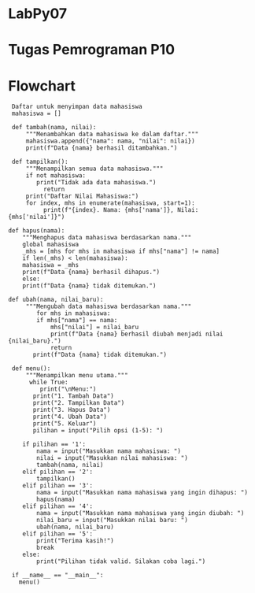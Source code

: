 # LabPy07
# Tugas Pemrograman P10
# Flowchart
 
     Daftar untuk menyimpan data mahasiswa
     mahasiswa = []

     def tambah(nama, nilai):
         """Menambahkan data mahasiswa ke dalam daftar."""
         mahasiswa.append({"nama": nama, "nilai": nilai})
         print(f"Data {nama} berhasil ditambahkan.")

     def tampilkan():
         """Menampilkan semua data mahasiswa."""
         if not mahasiswa:
            print("Tidak ada data mahasiswa.")
              return
         print("Daftar Nilai Mahasiswa:")
         for index, mhs in enumerate(mahasiswa, start=1):
              print(f"{index}. Nama: {mhs['nama']}, Nilai: {mhs['nilai']}")

    def hapus(nama):
        """Menghapus data mahasiswa berdasarkan nama."""
        global mahasiswa
        _mhs = [mhs for mhs in mahasiswa if mhs["nama"] != nama]
        if len(_mhs) < len(mahasiswa):
        mahasiswa = _mhs
        print(f"Data {nama} berhasil dihapus.")
        else:
        print(f"Data {nama} tidak ditemukan.")

    def ubah(nama, nilai_baru):
         """Mengubah data mahasiswa berdasarkan nama."""
            for mhs in mahasiswa:
            if mhs["nama"] == nama:
                mhs["nilai"] = nilai_baru
                print(f"Data {nama} berhasil diubah menjadi nilai {nilai_baru}.")
                return
           print(f"Data {nama} tidak ditemukan.")

     def menu():
         """Menampilkan menu utama."""
          while True:
             print("\nMenu:")
           print("1. Tambah Data")
           print("2. Tampilkan Data")
           print("3. Hapus Data")
           print("4. Ubah Data")
           print("5. Keluar")
           pilihan = input("Pilih opsi (1-5): ")

        if pilihan == '1':
            nama = input("Masukkan nama mahasiswa: ")
            nilai = input("Masukkan nilai mahasiswa: ")
            tambah(nama, nilai)
        elif pilihan == '2':
            tampilkan()
        elif pilihan == '3':
            nama = input("Masukkan nama mahasiswa yang ingin dihapus: ")
            hapus(nama)
        elif pilihan == '4':
            nama = input("Masukkan nama mahasiswa yang ingin diubah: ")
            nilai_baru = input("Masukkan nilai baru: ")
            ubah(nama, nilai_baru)
        elif pilihan == '5':
            print("Terima kasih!")
            break
        else:
            print("Pilihan tidak valid. Silakan coba lagi.")

     if __name__ == "__main__":
       menu()
